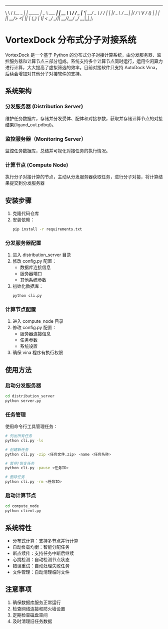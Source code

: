  __     __         _            ____             _    
 \ \   / /__  _ __| |_ _____  _|  _ \  ___   ___| | __
  \ \ / / _ \| '__| __/ _ \ \/ / | | |/ _ \ / __| |/ /
   \ V / (_) | |  | ||  __/>  <| |_| | (_) | (__|   < 
    \_/ \___/|_|   \__\___/_/\_\____/ \___/ \___|_|\_\
      
# VortexDock 分布式分子对接系统

VortexDock 是一个基于 Python 的分布式分子对接计算系统，由分发服务器、监控服务器和计算节点三部分组成。系统支持多个计算节点同时运行，运用空闲算力进行计算，大大提高了虚拟筛选的效率。目前对接软件只支持 AutoDock Vina，后续会增加对其他分子对接软件的支持。

## 系统架构

### 分发服务器 (Distribution Server)
维护任务数据库，存储并分发受体、配体和对接参数，获取并存储计算节点的对接结果(ligand_out.pdbqt)。

### 监控服务器（Monitoring Server）
监控任务数据库，总结并可视化对接任务的执行情况。

### 计算节点 (Compute Node)
执行分子对接计算的节点，主动从分发服务器获取任务，进行分子对接，将计算结果提交到分发服务器
 
## 安装步骤

1. 克隆代码仓库
2. 安装依赖：
   ```bash
   pip install -r requirements.txt
   ```

### 分发服务器配置

1. 进入 distribution_server 目录
2. 修改 config.py 配置：
   - 数据库连接信息
   - 服务器端口
   - 其他系统参数
3. 初始化数据库：
   ```bash
   python cli.py
   ```

### 计算节点配置

1. 进入 compute_node 目录
2. 修改 config.py 配置：
   - 服务器连接信息
   - 任务参数
   - 系统设置
3. 确保 vina 程序有执行权限

## 使用方法

### 启动分发服务器

```bash
cd distribution_server
python server.py
```

### 任务管理

使用命令行工具管理任务：

```bash
# 列出所有任务
python cli.py -ls

# 创建新任务
python cli.py -zip <任务文件.zip> -name <任务名称>

# 暂停/恢复任务
python cli.py -pause <任务ID>

# 删除任务
python cli.py -rm <任务ID>
```

### 启动计算节点

```bash
cd compute_node
python client.py
```

## 系统特性

- 分布式计算：支持多节点并行计算
- 自动负载均衡：智能分配任务
- 断点续传：支持任务中断后继续
- 心跳检测：自动检测节点状态
- 错误重试：自动处理失败任务
- 文件管理：自动清理临时文件

## 注意事项

1. 确保数据库服务正常运行
2. 检查网络连接和防火墙设置
3. 定期检查磁盘空间
4. 及时清理旧任务数据
                                                